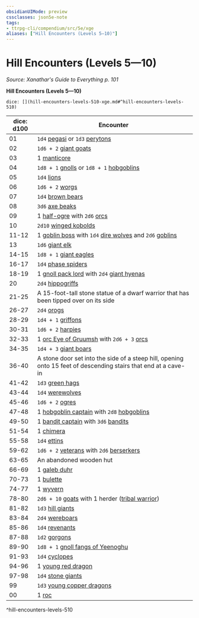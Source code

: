 ```yaml
---
obsidianUIMode: preview
cssclasses: json5e-note
tags:
- ttrpg-cli/compendium/src/5e/xge
aliases: ["Hill Encounters (Levels 5—10)"]
---
```

# Hill Encounters (Levels 5—10)
*Source: Xanathar's Guide to Everything p. 101* 

**Hill Encounters (Levels 5—10)**

`dice: [](hill-encounters-levels-510-xge.md#^hill-encounters-levels-510)`

| dice: d100 | Encounter |
|------------|-----------|
| 01 | `1d4` [pegasi](2-Mechanics/CLI/bestiary/celestial/pegasus-xmm.md) or `1d3` [perytons](2-Mechanics/CLI/bestiary/monstrosity/peryton-xmm.md) |
| 02 | `1d6 + 2` [giant goats](2-Mechanics/CLI/bestiary/beast/giant-goat-xmm.md) |
| 03 | 1 [manticore](2-Mechanics/CLI/bestiary/monstrosity/manticore-xmm.md) |
| 04 | `1d8 + 1` [gnolls](2-Mechanics/CLI/bestiary/fiend/gnoll-warrior-xmm.md) or `1d8 + 1` [hobgoblins](2-Mechanics/CLI/bestiary/fey/hobgoblin-warrior-xmm.md) |
| 05 | `1d4` [lions](2-Mechanics/CLI/bestiary/beast/lion-xmm.md) |
| 06 | `1d6 + 2` [worgs](2-Mechanics/CLI/bestiary/fey/worg-xmm.md) |
| 07 | `1d4` [brown bears](2-Mechanics/CLI/bestiary/beast/brown-bear-xmm.md) |
| 08 | `3d6` [axe beaks](2-Mechanics/CLI/bestiary/monstrosity/axe-beak-xmm.md) |
| 09 | 1 [half-ogre](2-Mechanics/CLI/bestiary/giant/ogrillon-ogre-xmm.md) with `2d6` [orcs](2-Mechanics/CLI/bestiary/humanoid/tough-xmm.md) |
| 10 | `2d10` [winged kobolds](2-Mechanics/CLI/bestiary/dragon/winged-kobold-xmm.md) |
| 11-12 | 1 [goblin boss](2-Mechanics/CLI/bestiary/fey/goblin-boss-xmm.md) with `1d4` [dire wolves](2-Mechanics/CLI/bestiary/beast/dire-wolf-xmm.md) and `2d6` [goblins](2-Mechanics/CLI/bestiary/fey/goblin-warrior-xmm.md) |
| 13 | `1d6` [giant elk](2-Mechanics/CLI/bestiary/celestial/giant-elk-xmm.md) |
| 14-15 | `1d8 + 1` [giant eagles](2-Mechanics/CLI/bestiary/celestial/giant-eagle-xmm.md) |
| 16-17 | `1d4` [phase spiders](2-Mechanics/CLI/bestiary/monstrosity/phase-spider-xmm.md) |
| 18-19 | 1 [gnoll pack lord](2-Mechanics/CLI/bestiary/fiend/gnoll-pack-lord-xmm.md) with `2d4` [giant hyenas](2-Mechanics/CLI/bestiary/beast/giant-hyena-xmm.md) |
| 20 | `2d4` [hippogriffs](2-Mechanics/CLI/bestiary/monstrosity/hippogriff-xmm.md) |
| 21-25 | A 15-foot-tall stone statue of a dwarf warrior that has been tipped over on its side |
| 26-27 | `2d4` [orogs](2-Mechanics/CLI/bestiary/humanoid/berserker-xmm.md) |
| 28-29 | `1d4 + 1` [griffons](2-Mechanics/CLI/bestiary/monstrosity/griffon-xmm.md) |
| 30-31 | `1d6 + 2` [harpies](2-Mechanics/CLI/bestiary/monstrosity/harpy-xmm.md) |
| 32-33 | 1 [orc Eye of Gruumsh](2-Mechanics/CLI/bestiary/humanoid/cultist-fanatic-xmm.md) with `2d6 + 3` [orcs](2-Mechanics/CLI/bestiary/humanoid/tough-xmm.md) |
| 34-35 | `1d4 + 3` [giant boars](2-Mechanics/CLI/bestiary/beast/giant-boar-xmm.md) |
| 36-40 | A stone door set into the side of a steep hill, opening onto 15 feet of descending stairs that end at a cave-in |
| 41-42 | `1d3` [green hags](2-Mechanics/CLI/bestiary/fey/green-hag-xmm.md) |
| 43-44 | `1d4` [werewolves](2-Mechanics/CLI/bestiary/monstrosity/werewolf-xmm.md) |
| 45-46 | `1d6 + 2` [ogres](2-Mechanics/CLI/bestiary/giant/ogre-xmm.md) |
| 47-48 | 1 [hobgoblin captain](2-Mechanics/CLI/bestiary/fey/hobgoblin-captain-xmm.md) with `2d8` [hobgoblins](2-Mechanics/CLI/bestiary/fey/hobgoblin-warrior-xmm.md) |
| 49-50 | 1 [bandit captain](2-Mechanics/CLI/bestiary/humanoid/bandit-captain-xmm.md) with `3d6` [bandits](2-Mechanics/CLI/bestiary/humanoid/bandit-xmm.md) |
| 51-54 | 1 [chimera](2-Mechanics/CLI/bestiary/monstrosity/chimera-xmm.md) |
| 55-58 | `1d4` [ettins](2-Mechanics/CLI/bestiary/giant/ettin-xmm.md) |
| 59-62 | `1d6 + 2` [veterans](2-Mechanics/CLI/bestiary/humanoid/warrior-veteran-xmm.md) with `2d6` [berserkers](2-Mechanics/CLI/bestiary/humanoid/berserker-xmm.md) |
| 63-65 | An abandoned wooden hut |
| 66-69 | 1 [galeb duhr](2-Mechanics/CLI/bestiary/elemental/galeb-duhr-xmm.md) |
| 70-73 | 1 [bulette](2-Mechanics/CLI/bestiary/monstrosity/bulette-xmm.md) |
| 74-77 | 1 [wyvern](2-Mechanics/CLI/bestiary/dragon/wyvern-xmm.md) |
| 78-80 | `2d6 + 10` [goats](2-Mechanics/CLI/bestiary/beast/goat-xmm.md) with 1 herder ([tribal warrior](2-Mechanics/CLI/bestiary/humanoid/warrior-infantry-xmm.md)) |
| 81-82 | `1d3` [hill giants](2-Mechanics/CLI/bestiary/giant/hill-giant-xmm.md) |
| 83-84 | `2d4` [wereboars](2-Mechanics/CLI/bestiary/monstrosity/wereboar-xmm.md) |
| 85-86 | `1d4` [revenants](2-Mechanics/CLI/bestiary/undead/revenant-xmm.md) |
| 87-88 | `1d2` [gorgons](2-Mechanics/CLI/bestiary/construct/gorgon-xmm.md) |
| 89-90 | `1d8 + 1` [gnoll fangs of Yeenoghu](2-Mechanics/CLI/bestiary/fiend/gnoll-fang-of-yeenoghu-xmm.md) |
| 91-93 | `1d4` [cyclopes](2-Mechanics/CLI/bestiary/giant/cyclops-sentry-xmm.md) |
| 94-96 | 1 [young red dragon](2-Mechanics/CLI/bestiary/dragon/young-red-dragon-xmm.md) |
| 97-98 | `1d4` [stone giants](2-Mechanics/CLI/bestiary/giant/stone-giant-xmm.md) |
| 99 | `1d3` [young copper dragons](2-Mechanics/CLI/bestiary/dragon/young-copper-dragon-xmm.md) |
| 00 | 1 [roc](2-Mechanics/CLI/bestiary/monstrosity/roc-xmm.md) |
^hill-encounters-levels-510